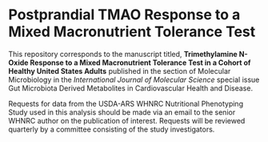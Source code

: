 # Postprandial TMAO Response to a Mixed Macronutrient Tolerance Test

This repository corresponds to the manuscript titled, **Trimethylamine N-Oxide Response to a Mixed Macronutrient Tolerance Test in a Cohort of Healthy United States Adults** published in the section of Molecular Microbiology in the *International Journal of Molecular Science* special issue Gut Microbiota Derived Metabolites in Cardiovascular Health and Disease. 

Requests for data from the USDA-ARS WHNRC Nutritional Phenotyping Study used in this analysis should be made via an email to the senior WHNRC author on the publication of interest. Requests will be reviewed quarterly by a committee consisting of the study investigators.